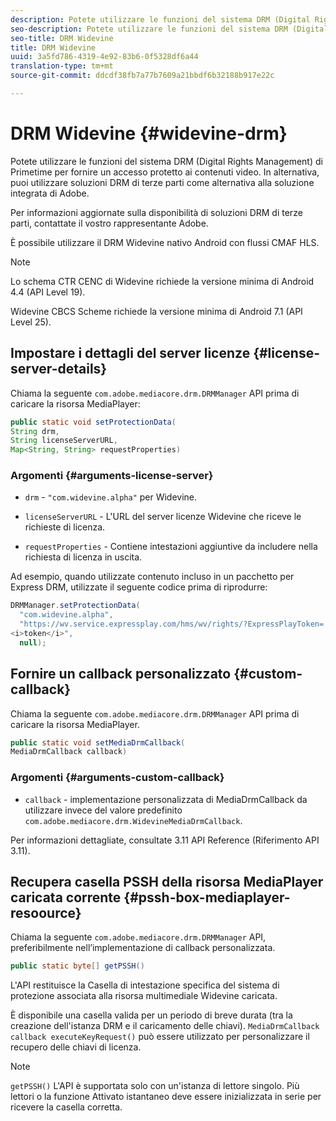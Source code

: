 ```yaml
---
description: Potete utilizzare le funzioni del sistema DRM (Digital Rights Management) di Primetime per fornire un accesso protetto ai contenuti video. In alternativa, puoi utilizzare soluzioni DRM di terze parti come alternativa alla soluzione integrata di Adobe.
seo-description: Potete utilizzare le funzioni del sistema DRM (Digital Rights Management) di Primetime per fornire un accesso protetto ai contenuti video. In alternativa, puoi utilizzare soluzioni DRM di terze parti come alternativa alla soluzione integrata di Adobe.
seo-title: DRM Widevine
title: DRM Widevine
uuid: 3a5fd786-4319-4e92-83b6-0f5328df6a44
translation-type: tm+mt
source-git-commit: ddcdf38fb7a77b7609a21bbdf6b32188b917e22c

---
```



# DRM Widevine {#widevine-drm}

Potete utilizzare le funzioni del sistema DRM (Digital Rights Management) di Primetime per fornire un accesso protetto ai contenuti video. In alternativa, puoi utilizzare soluzioni DRM di terze parti come alternativa alla soluzione integrata di Adobe.

Per informazioni aggiornate sulla disponibilità di soluzioni DRM di terze parti, contattate il vostro rappresentante Adobe.

<!--<a id="section_1385440013EF4A9AA45B6AC98919E662"></a>-->

È possibile utilizzare il DRM Widevine nativo Android con flussi CMAF HLS.

>[!NOTE]
>
> Lo schema CTR CENC di Widevine richiede la versione minima di Android 4.4 (API Level 19).
>
> Widevine CBCS Scheme richiede la versione minima di Android 7.1 (API Level 25).

## Impostare i dettagli del server licenze {#license-server-details}

Chiama la seguente `com.adobe.mediacore.drm.DRMManager` API prima di caricare la risorsa MediaPlayer:

```java
public static void setProtectionData(
String drm,
String licenseServerURL,
Map<String, String> requestProperties)
```

### Argomenti {#arguments-license-server}

* `drm` - `"com.widevine.alpha"` per Widevine.

* `licenseServerURL` - L&#39;URL del server licenze Widevine che riceve le richieste di licenza.

* `requestProperties` - Contiene intestazioni aggiuntive da includere nella richiesta di licenza in uscita.

Ad esempio, quando utilizzate contenuto incluso in un pacchetto per Express DRM, utilizzate il seguente codice prima di riprodurre:

```java
DRMManager.setProtectionData(
  "com.widevine.alpha",  
  "https://wv.service.expressplay.com/hms/wv/rights/?ExpressPlayToken= 
<i>token</i>",  
  null);
```

## Fornire un callback personalizzato {#custom-callback}

Chiama la seguente `com.adobe.mediacore.drm.DRMManager` API prima di caricare la risorsa MediaPlayer.

```java
public static void setMediaDrmCallback(
MediaDrmCallback callback)
```

### Argomenti {#arguments-custom-callback}

* `callback` - implementazione personalizzata di MediaDrmCallback da utilizzare invece del valore predefinito `com.adobe.mediacore.drm.WidevineMediaDrmCallback`.

Per informazioni dettagliate, consultate 3.11 API Reference (Riferimento API 3.11).

## Recupera casella PSSH della risorsa MediaPlayer caricata corrente {#pssh-box-mediaplayer-resoource}

Chiama la seguente `com.adobe.mediacore.drm.DRMManager` API, preferibilmente nell’implementazione di callback personalizzata.

```java
public static byte[] getPSSH()
```

L&#39;API restituisce la Casella di intestazione specifica del sistema di protezione associata alla risorsa multimediale Widevine caricata.

È disponibile una casella valida per un periodo di breve durata (tra la creazione dell&#39;istanza DRM e il caricamento delle chiavi). `MediaDrmCallback callback executeKeyRequest()` può essere utilizzato per personalizzare il recupero delle chiavi di licenza.

>[!NOTE]
>
> `getPSSH()` L&#39;API è supportata solo con un&#39;istanza di lettore singolo. Più lettori o la funzione Attivato istantaneo deve essere inizializzata in serie per ricevere la casella corretta.

